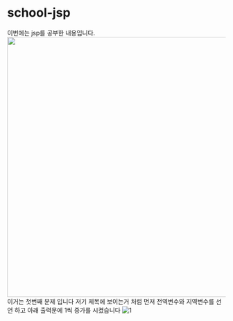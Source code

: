 # school-jsp
이번에는 jsp를 공부한 내용입니다. 
<img src=" 170398293-65ecdf3b-0709-4ec9-8528-c8892206bdd6.JPG" width="1000" height="600">
이거는 첫번째 문제 입니다 저기 제목에 보이는거 처럼 먼저 전역변수와 지역변수를 선언 하고 아래 출력문에 1씩 증가를 시켰습니다
![1](https://user-images.githubusercontent.com/102115231/170397567-e23edbdc-0b8e-4e71-8faf-390a7ccd134b.JPG)
